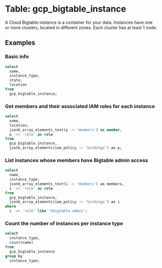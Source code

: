 # Table: gcp_bigtable_instance

A Cloud Bigtable instance is a container for your data. Instances have one or more clusters, located in different zones. Each cluster has at least 1 node.

## Examples

### Basic info

```sql
select
  name,
  instance_type,
  state,
  location
from
  gcp_bigtable_instance;
```

### Get members and their associated IAM roles for each instance

```sql
select
  name,
  location,
  jsonb_array_elements_text(p -> 'members') as member,
  p ->> 'role' as role
from
  gcp_bigtable_instance,
  jsonb_array_elements(iam_policy -> 'bindings') as p;
```

### List instances whose members have Bigtable admin access

```sql
select
  name,
  instance_type,
  jsonb_array_elements_text(i -> 'members') as members,
  i ->> 'role' as role
from
  gcp_bigtable_instance,
  jsonb_array_elements(iam_policy -> 'bindings') as i
where
  i ->> 'role' like '%bigtable.admin';
```

### Count the number of instances per instance type

```sql
select
  instance_type,
  count(name)
from
  gcp_bigtable_instance
group by
  instance_type;
```
